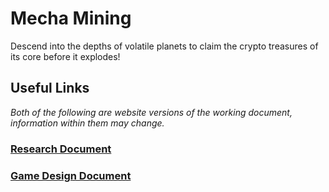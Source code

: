 # Mecha Mining
Descend into the depths of volatile planets to claim the crypto treasures of its core before it explodes!

## Useful Links
*Both of the following are website versions of the working document, information within them may change.*

### [Research Document](https://michaelrryan.notion.site/Research-Report-a16fd69e6f8c4f49b65aac83ff75fec8)
### [Game Design Document](https://michaelrryan.notion.site/Mecha-Mining-6f14a99136c7420188e414779ad07f61)
